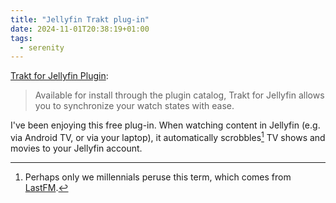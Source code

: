 ```yaml
---
title: "Jellyfin Trakt plug-in"
date: 2024-11-01T20:38:19+01:00
tags:
  - serenity
---
```


[Trakt for Jellyfin Plugin](https://github.com/jellyfin/jellyfin-plugin-trakt):

> Available for install through the plugin catalog, Trakt for Jellyfin allows you to synchronize your watch states with ease.

I've been enjoying this free plug-in. When watching content in Jellyfin (e.g.
via Android TV, or via your laptop), it automatically scrobbles[^1] TV shows and
movies to your Jellyfin account.

[^1]: Perhaps only we millennials peruse this term, which comes from
    [LastFM](https://last.fm/).
